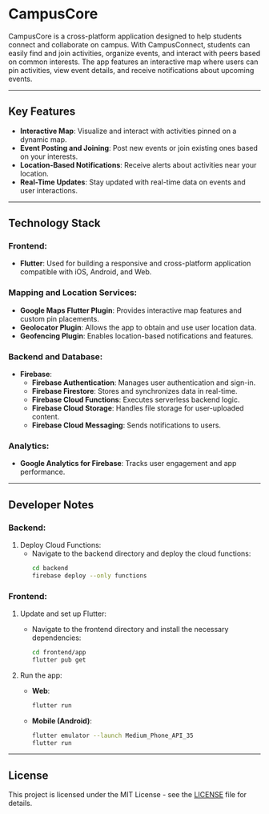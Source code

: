 # CampusCore

CampusCore is a cross-platform application designed to help students connect and collaborate on campus. With CampusConnect, students can easily find and join activities, organize events, and interact with peers based on common interests. The app features an interactive map where users can pin activities, view event details, and receive notifications about upcoming events.

---

## Key Features

- **Interactive Map**: Visualize and interact with activities pinned on a dynamic map.
- **Event Posting and Joining**: Post new events or join existing ones based on your interests.
- **Location-Based Notifications**: Receive alerts about activities near your location.
- **Real-Time Updates**: Stay updated with real-time data on events and user interactions.

---

## Technology Stack

### Frontend:
- **Flutter**: Used for building a responsive and cross-platform application compatible with iOS, Android, and Web.

### Mapping and Location Services:
- **Google Maps Flutter Plugin**: Provides interactive map features and custom pin placements.
- **Geolocator Plugin**: Allows the app to obtain and use user location data.
- **Geofencing Plugin**: Enables location-based notifications and features.

### Backend and Database:
- **Firebase**:
  - **Firebase Authentication**: Manages user authentication and sign-in.
  - **Firebase Firestore**: Stores and synchronizes data in real-time.
  - **Firebase Cloud Functions**: Executes serverless backend logic.
  - **Firebase Cloud Storage**: Handles file storage for user-uploaded content.
  - **Firebase Cloud Messaging**: Sends notifications to users.

### Analytics:
- **Google Analytics for Firebase**: Tracks user engagement and app performance.

---

## Developer Notes

### Backend:
1. Deploy Cloud Functions: 
   - Navigate to the backend directory and deploy the cloud functions:
     ```bash
     cd backend
     firebase deploy --only functions
     ```

### Frontend:
1. Update and set up Flutter:
   - Navigate to the frontend directory and install the necessary dependencies:
     ```bash
     cd frontend/app
     flutter pub get
     ```

2. Run the app:

   - **Web**: 
     ```bash
     flutter run
     ```

   - **Mobile (Android)**:
     ```bash
     flutter emulator --launch Medium_Phone_API_35
     flutter run
     ```

---

## License
This project is licensed under the MIT License - see the [LICENSE](LICENSE) file for details.


